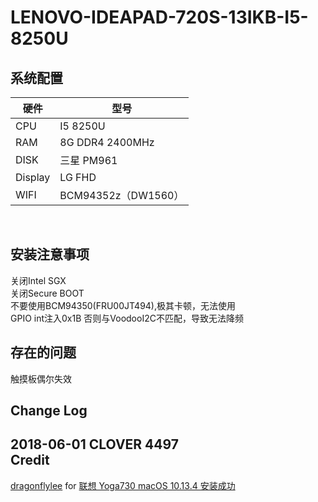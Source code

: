 LENOVO-IDEAPAD-720S-13IKB-I5-8250U
========

系统配置
---
硬件| 型号
----|----
CPU | I5 8250U
RAM | 8G DDR4 2400MHz
DISK |三星 PM961
Display| LG FHD
WIFI |BCM94352z（DW1560）
<br> 

安装注意事项
----
关闭Intel SGX<br> 
关闭Secure BOOT<br> 
不要使用BCM94350(FRU00JT494),极其卡顿，无法使用<br> 
GPIO int注入0x1B 否则与VoodooI2C不匹配，导致无法降频<br> 

存在的问题
----
触摸板偶尔失效<br> 

Change Log
----
2018-06-01 CLOVER 4497<br> 
Credit
----
[dragonflylee](http://i.pcbeta.com/space-uid-887403.html) for 
[联想 Yoga730 macOS 10.13.4 安装成功](http://bbs.pcbeta.com/viewthread-1779842-1-1.html)<br> 



